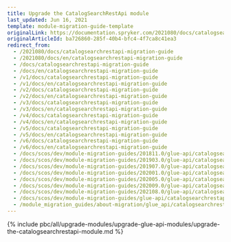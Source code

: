 ```yaml
---
title: Upgrade the CatalogSearchRestApi module
last_updated: Jun 16, 2021
template: module-migration-guide-template
originalLink: https://documentation.spryker.com/2021080/docs/catalogsearchrestapi-migration-guide
originalArticleId: ba726860-285f-40b4-bfc4-4f7ca8c41ea3
redirect_from:
  - /2021080/docs/catalogsearchrestapi-migration-guide
  - /2021080/docs/en/catalogsearchrestapi-migration-guide
  - /docs/catalogsearchrestapi-migration-guide
  - /docs/en/catalogsearchrestapi-migration-guide
  - /v1/docs/catalogsearchrestapi-migration-guide
  - /v1/docs/en/catalogsearchrestapi-migration-guide
  - /v2/docs/catalogsearchrestapi-migration-guide
  - /v2/docs/en/catalogsearchrestapi-migration-guide
  - /v3/docs/catalogsearchrestapi-migration-guide
  - /v3/docs/en/catalogsearchrestapi-migration-guide
  - /v4/docs/catalogsearchrestapi-migration-guide
  - /v4/docs/en/catalogsearchrestapi-migration-guide
  - /v5/docs/catalogsearchrestapi-migration-guide
  - /v5/docs/en/catalogsearchrestapi-migration-guide
  - /v6/docs/catalogsearchrestapi-migration-guide
  - /v6/docs/en/catalogsearchrestapi-migration-guide
  - /docs/scos/dev/module-migration-guides/201811.0/glue-api/catalogsearchrestapi-migration-guide.html
  - /docs/scos/dev/module-migration-guides/201903.0/glue-api/catalogsearchrestapi-migration-guide.html
  - /docs/scos/dev/module-migration-guides/201907.0/glue-api/catalogsearchrestapi-migration-guide.html
  - /docs/scos/dev/module-migration-guides/202001.0/glue-api/catalogsearchrestapi-migration-guide.html
  - /docs/scos/dev/module-migration-guides/202005.0/glue-api/catalogsearchrestapi-migration-guide.html
  - /docs/scos/dev/module-migration-guides/202009.0/glue-api/catalogsearchrestapi-migration-guide.html
  - /docs/scos/dev/module-migration-guides/202108.0/glue-api/catalogsearchrestapi-migration-guide.html
  - /docs/scos/dev/module-migration-guides/glue-api/catalogsearchrestapi-migration-guide.html
  - /module_migration_guides/about-migration/glue_api/catalogsearchrestapi-migration-guide.htm
---
```


{% include pbc/all/upgrade-modules/upgrade-glue-api-modules/upgrade-the-catalogsearchrestapi-module.md %} <!-- To edit, see /_includes/pbc/all/upgrade-modules/upgrade-glue-api-modules/upgrade-the-catalogsearchrestapi-module.md -->
